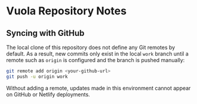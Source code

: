 # Vuola Repository Notes

## Syncing with GitHub

The local clone of this repository does not define any Git remotes by default. As a result, new commits only exist in the local `work` branch until a remote such as `origin` is configured and the branch is pushed manually:

```bash
git remote add origin <your-github-url>
git push -u origin work
```

Without adding a remote, updates made in this environment cannot appear on GitHub or Netlify deployments.
